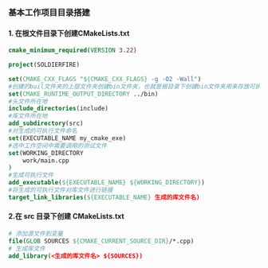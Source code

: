

### 基本工作项目目录搭建

#### 1. 在根文件目录下创建CMakeLists.txt

```cmake
cmake_minimum_required(VERSION 3.22)

project(SOLDIERFIRE)

set(CMAKE_CXX_FLAGS "${CMAKE_CXX_FLAGS} -g -O2 -Wall")
#创建的buil文件夹的上层文件夹创建bin文件夹，也就是根目录下创建bin文件夹用来存放可执行文件
set(CMAKE_RUNTIME_OUTPUT_DIRECTORY ../bin)
#头文件所在地
include_directories(include)
#库文件所在地
add_subdirectory(src)
#对生成的可执行文件命名
set(EXECUTABLE_NAME my_cmake_exe)
#选中工作空间中需要调用的测试文件
set(WORKING_DIRECTORY
    work/main.cpp
)
#生成可执行文件
add_executable(${EXECUTABLE_NAME} ${WORKING_DIRECTORY})
#将生成的可执行文件对库文件进行链接
target_link_libraries(${EXECUTABLE_NAME} 生成的库文件名)
```

#### 2.在 src  目录下创建 CMakeLists.txt

```cmake
# 添加源文件到变量
file(GLOB SOURCES ${CMAKE_CURRENT_SOURCE_DIR}/*.cpp)
# 生成库文件
add_library(<生成的库文件名> ${SOURCES})
```

